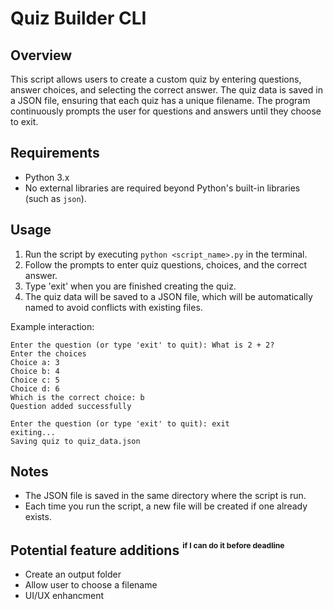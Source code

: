 # Quiz Builder CLI

## Overview
This script allows users to create a custom quiz by entering questions, answer choices, and selecting the correct answer. The quiz data is saved in a JSON file, ensuring that each quiz has a unique filename. The program continuously prompts the user for questions and answers until they choose to exit.

## Requirements
- Python 3.x
- No external libraries are required beyond Python's built-in libraries (such as `json`).

## Usage

1. Run the script by executing `python <script_name>.py` in the terminal.
2. Follow the prompts to enter quiz questions, choices, and the correct answer.
3. Type 'exit' when you are finished creating the quiz.
4. The quiz data will be saved to a JSON file, which will be automatically named to avoid conflicts with existing files.

Example interaction:
```
Enter the question (or type 'exit' to quit): What is 2 + 2?
Enter the choices
Choice a: 3
Choice b: 4
Choice c: 5
Choice d: 6
Which is the correct choice: b
Question added successfully

Enter the question (or type 'exit' to quit): exit
exiting...
Saving quiz to quiz_data.json
```

## Notes
- The JSON file is saved in the same directory where the script is run.
- Each time you run the script, a new file will be created if one already exists.

## Potential feature additions  <sup><sup><sub>if I can do it before deadline</sub></sup></sup>
- Create an output folder
- Allow user to choose a filename
- UI/UX enhancment
